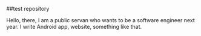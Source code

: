 ##test repository

Hello, there, I am a public servan who wants to be a software engineer next year.
I write Android app, website, something like that.
